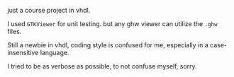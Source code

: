 just a course project in vhdl.

I used `GTKViewer` for unit testing.
but any ghw viewer can utilize the `.ghw` files.


Still a newbie in vhdl, coding style is confused for me, especially in a case-insensitive language.

I tried to be as verbose as possible, to not confuse myself, sorry.